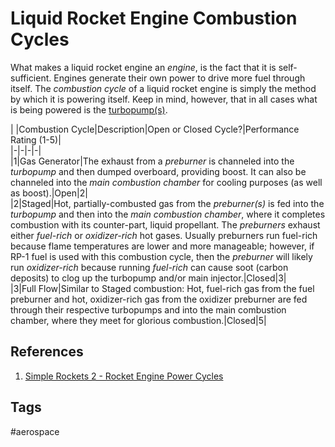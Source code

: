 # Liquid Rocket Engine Combustion Cycles 

What makes a liquid rocket engine an *engine*, is the fact that it is self-sufficient. Engines generate their own power to drive more fuel through itself. The *combustion cycle* of a liquid rocket engine is simply the method by which it is powering itself. Keep in mind, however, that in all cases what is being powered is the [turbopump(s)](/202201100451).

| |Combustion Cycle|Description|Open or Closed Cycle?|Performance Rating (1-5)|  
|-|-|-|-|  
|1|Gas Generator|The exhaust from a *preburner* is channeled into the *turbopump* and then dumped overboard, providing boost. It can also be channeled into the *main combustion chamber* for cooling purposes (as well as boost).|Open|2|  
|2|Staged|Hot, partially-combusted gas from the *preburner(s)* is fed into the *turbopump* and then into the *main combustion chamber*, where it completes combustion with its counter-part, liquid propellant. The *preburners* exhaust either *fuel-rich* or *oxidizer-rich* hot gases. Usually preburners run fuel-rich because flame temperatures are lower and more manageable; however, if RP-1 fuel is used with this combustion cycle, then the *preburner* will likely run *oxidizer-rich* because running *fuel-rich* can cause soot (carbon deposits) to clog up the turbopump and/or main injector.|Closed|3|  
|3|Full Flow|Similar to Staged combustion: Hot, fuel-rich gas from the fuel preburner and hot, oxidizer-rich gas from the oxidizer preburner are fed through their respective turbopumps and into the main combustion chamber, where they meet for glorious combustion.|Closed|5|

## References
1. [Simple Rockets 2 - Rocket Engine Power Cycles](https://simplerockets2.fandom.com/wiki/Rocket_Engine_Power_Cycles)
## Tags
#aerospace
